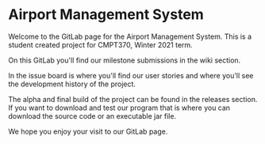 # Airport Management System

Welcome to the GitLab page for the Airport Management System.
This is a student created project for CMPT370, Winter 2021 term. 

On this GitLab you'll find our milestone submissions in the wiki section.

In the issue board is where you'll find our user stories and where you'll see the development history of the project. 

The alpha and final build of the project can be found in the releases section. If you want to download and test our program that is where you can download the source code or an executable jar file. 

We hope you enjoy your visit to our GitLab page.
